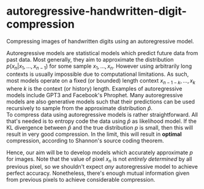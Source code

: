 # autoregressive-handwritten-digit-compression
Compressing images of handwritten digits using an autoregressive model.

Autoregressive models are statistical models which predict future data from past data. Most generally, they aim to approximate the distribution $p(x_n|x_1,\dots,x_{n-1})$ for some sample $x_1,\dots,x_n$. However using arbitrarily long contexts is usually impossible due to computational limitations. As such, most models operate on a fixed (or bounded) length context $x_{n-1-k},\dots,x_k$ where $k$ is the context (or history) length. Examples of autoregressive models include GPT3 and Facebook's Phrophet. Many autoregressive models are also generative models such that their predictions can be used recursively to sample from the approximate distribution $\hat p$.    
To compress data using autoregressive models is rather straightforward. All that's needed is to entropy code the data using $\hat p$ as likelihood model. If the KL divergence between $\hat p$ and the true distribution $p$ is small, then this will result in very good compression. In the limit, this will result in **optimal**   compression, according to Shannon's source coding theorem. 

Hence, our aim will be to develop models which accurately approximate $p$ for images. Note that the value of pixel $x_n$ is not *entirely determined* by all previous pixel, so we shouldn't expect *any* autoregressive model to achieve perfect accuracy. Nonetheless, there's enough mutual information given from previous pixels to achieve considerable compression.
